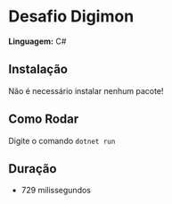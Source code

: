 # Desafio Digimon

**Linguagem:** C#

## Instalação

Não é necessário instalar nenhum pacote!

## Como Rodar

Digite o comando `dotnet run`

## Duração
- 729 milissegundos
